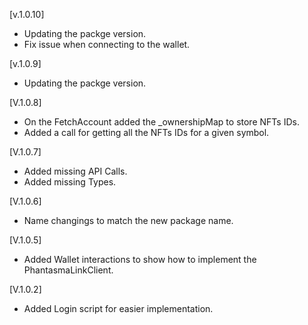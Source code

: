 [v.1.0.10]

- Updating the packge version.
- Fix issue when connecting to the wallet.

[v.1.0.9]

- Updating the packge version.

[V.1.0.8]

- On the FetchAccount added the _ownershipMap to store NFTs IDs.
- Added a call for getting all the NFTs IDs for a given symbol.

[V.1.0.7]

- Added missing API Calls.
- Added missing Types.

[V.1.0.6]

- Name changings to match the new package name.

[V.1.0.5]

- Added Wallet interactions to show how to implement the PhantasmaLinkClient.

[V.1.0.2]

- Added Login script for easier implementation.
